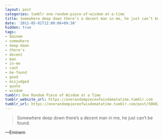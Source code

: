 ```yaml
---
layout: post
categories: tumblr one-random-piece-of-wisdom-at-a-time
title: Somewhere deep down there’s a decent man in me, he just can’t be found.
date: '2011-05-01T12:00:06+09:30'
hidden: true
tags:
- Eminem
- somewhere
- deep-down
- there's
- decent
- man
- in-me
- cant
- be-found
- good
- misjudged
- quote
- wisdom
tumblr: One Random Piece of Wisdom at a Time
tumblr_website_url: https://onerandompieceofwisdomatatime.tumblr.com
tumblr_url: https://onerandompieceofwisdomatatime.tumblr.com/post/5088201223/somewhere-deep-down-theres-a-decent-man-in-me-he
---
```

> Somewhere deep down there’s a decent man in me, he just can’t be found.

—Eminem
